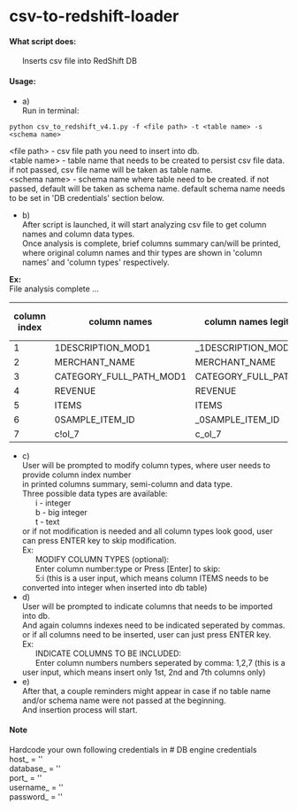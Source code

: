 # csv-to-redshift-loader

#### What script does:  
&nbsp;&nbsp;&nbsp;&nbsp;&nbsp;&nbsp;Inserts csv file into RedShift DB  
#### Usage:  
* a)  
Run in terminal:  
```
python csv_to_redshift_v4.1.py -f <file path> -t <table name> -s <schema name>  
```
\<file path\> - csv file path you need to insert into db.  
\<table name\> - table name that needs to be created to persist csv file data. if not passed, csv file name will be taken as table name.  
\<schema name\> - schema name where table need to be created. if not passed, default will be taken as schema name. default schema name needs to be set in 'DB credentials' section below.  

* b)  
After script is launched, it will start analyzing csv file to get column names and column data types.  
Once analysis is complete, brief columns summary can/will be printed,  
where original column names and thir types are shown in 'column names' and 'column types' respectively.  

**Ex:**  
File analysis complete ...  

column index  |column names             |column names legitimized  |column types  |column types modified  |column selected  |
--------------|-------------------------|--------------------------|--------------|-----------------------|-----------------|
1             |1DESCRIPTION_MOD1        |_1DESCRIPTION_MOD1        |Text          |Text                   |False            | 
2             |MERCHANT_NAME            |MERCHANT_NAME             |Text          |Text                   |False            | 
3             |CATEGORY_FULL_PATH_MOD1  |CATEGORY_FULL_PATH_MOD1   |Text          |Text                   |False            | 
4             |REVENUE                  |REVENUE                   |Text          |Text                   |False            | 
5             |ITEMS                    |ITEMS                     |Integer       |Integer                |False            | 
6             |0SAMPLE_ITEM_ID          |_0SAMPLE_ITEM_ID          |Integer       |Integer                |False            | 
7             |c!ol_7                   |c_ol_7                    |Text          |Text                   |False            | 


* c)  
User will be prompted to modify column types, where user needs to provide column index number  
in printed columns summary, semi-column and data type.  
Three possible data types are available:  
&nbsp;&nbsp;&nbsp;&nbsp;&nbsp;&nbsp;i - integer  
&nbsp;&nbsp;&nbsp;&nbsp;&nbsp;&nbsp;b - big integer  
&nbsp;&nbsp;&nbsp;&nbsp;&nbsp;&nbsp;t - text  
or if not modification is needed and all column types look good, user can press ENTER key to skip modification.  
Ex:  
&nbsp;&nbsp;&nbsp;&nbsp;&nbsp;&nbsp;MODIFY COLUMN TYPES (optional):  
&nbsp;&nbsp;&nbsp;&nbsp;&nbsp;&nbsp;Enter column number:type or Press [Enter] to skip:  
&nbsp;&nbsp;&nbsp;&nbsp;&nbsp;&nbsp;5:i  (this is a user input, which means column ITEMS needs to be converted into integer when inserted into db table)  
* d)  
User will be prompted to indicate columns that needs to be imported into db.  
And again columns indexes need to be indicated seperated by commas.  
or if all columns need to be inserted, user can just press ENTER key.  
Ex:  
&nbsp;&nbsp;&nbsp;&nbsp;&nbsp;&nbsp;INDICATE COLUMNS TO BE INCLUDED:  
&nbsp;&nbsp;&nbsp;&nbsp;&nbsp;&nbsp;Enter column numbers numbers seperated by comma:  1,2,7    (this is a user input, which means insert only 1st, 2nd and 7th columns only)  
* e)  
After that, a couple reminders might appear in case if no table name and/or schema name were not passed at the beginning.  
And insertion process will start.  

#### Note  
Hardcode your own following credentials in # DB engine credentials  
host_     = ''  
database_ = ''  
port_     = ''  
username_ = ''  
password_ = '' 
